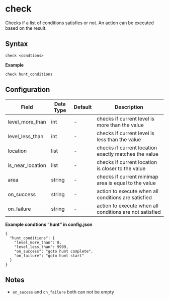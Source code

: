 # check

Checks if a list of conditions satisfies or not. An action can be executed based on the result.

## Syntax

```
check <condtions>
```

**Example**

```
check hunt_conditions
```

## Configuration

| Field            | Data Type | Default | Description                                             |
| ---------------- | --------- | ------- | ------------------------------------------------------- |
| level_more_than  | int       | -       | checks if current level is more than the value          |
| level_less_than  | int       | -       | checks if current level is less than the value          |
| location         | list      | -       | checks if current location exactly matches the value    |
| is_near_location | list      | -       | checks if current location is closer to the value       |
| area             | string    | -       | checks if current minimap area is equal to the value    |
| on_success       | string    | -       | action to execute when all conditions are satisfied     |
| on_failure       | string    | -       | action to execute when all conditions are not satisfied |

**Example condtions "hunt" in config.json**

```
{
  "hunt_conditions": {
    "level_more_than": 8,
    "level_less_than": 9999,
    "on_success": "goto hunt complete",
    "on_failure": "goto hunt start"
  }
}
```

## Notes

- `on_sucess` and `on_failure` both can not be empty

